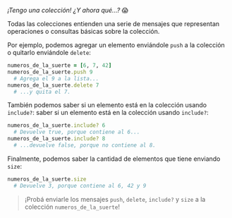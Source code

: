 _¡Tengo una colección! ¿Y ahora qué...?_ :scream:

Todas las colecciones entienden una serie de mensajes que representan operaciones o consultas básicas sobre la colección.

Por ejemplo, podemos agregar un elemento enviándole `push` a la colección o quitarlo enviándole `delete`:

```ruby
numeros_de_la_suerte = [6, 7, 42]
numeros_de_la_suerte.push 9
  # Agrega el 9 a la lista...
numeros_de_la_suerte.delete 7
  # ...y quita el 7.
```

También podemos saber si un elemento está en la colección usando `include?`:
 saber si un elemento está en la colección usando `include?`:

```ruby
numeros_de_la_suerte.include? 6
  # Devuelve true, porque contiene al 6...
numeros_de_la_suerte.include? 8
  # ...devuelve false, porque no contiene al 8.
```

Finalmente, podemos saber la cantidad de elementos que tiene enviando `size`:

```ruby
numeros_de_la_suerte.size
  # Devuelve 3, porque contiene al 6, 42 y 9
```

> ¡Probá enviarle los mensajes `push`, `delete`, `include?` y `size` a la colección `numeros_de_la_suerte`!